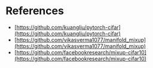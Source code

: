 # References
- [https://github.com/kuangliu/pytorch-cifar](https://github.com/kuangliu/pytorch-cifar)
- [https://github.com/vikasverma1077/manifold_mixup](https://github.com/vikasverma1077/manifold_mixup)
- [https://github.com/facebookresearch/mixup-cifar10](https://github.com/facebookresearch/mixup-cifar10)
